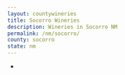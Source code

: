 ```yaml
---
layout: countywineries
title: Socorro Wineries
description: Wineries in Socorro NM
permalink: /nm/socorro/
county: socorro
state: nm
---
```

-
